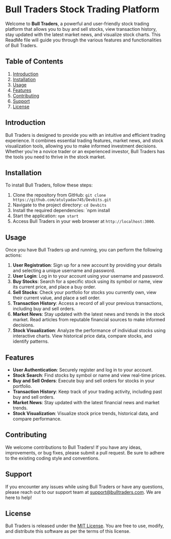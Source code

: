 # Bull Traders Stock Trading Platform

Welcome to **Bull Traders**, a powerful and user-friendly stock trading platform that allows you to buy and sell stocks, view transaction history, stay updated with the latest market news, and visualize stock charts. This ReadMe file will guide you through the various features and functionalities of Bull Traders.

## Table of Contents

1. [Introduction](#introduction)
2. [Installation](#installation)
3. [Usage](#usage)
4. [Features](#features)
5. [Contributing](#contributing)
6. [Support](#support)
7. [License](#license)

## Introduction

Bull Traders is designed to provide you with an intuitive and efficient trading experience. It combines essential trading features, market news, and stock visualization tools, allowing you to make informed investment decisions. Whether you're a novice trader or an experienced investor, Bull Traders has the tools you need to thrive in the stock market.

## Installation

To install Bull Traders, follow these steps:

1. Clone the repository from GitHub: `git clone https://github.com/atulyadav745/Devbits.git`
2. Navigate to the project directory: `cd Devbits`
3. Install the required dependencies: `npm install
4. Start the application: `npm start`
5. Access Bull Traders in your web browser at `http://localhost:3000`.

## Usage

Once you have Bull Traders up and running, you can perform the following actions:

1. **User Registration**: Sign up for a new account by providing your details and selecting a unique username and password.
2. **User Login**: Log in to your account using your username and password.
3. **Buy Stocks**: Search for a specific stock using its symbol or name, view its current price, and place a buy order.
4. **Sell Stocks**: Check your portfolio for stocks you currently own, view their current value, and place a sell order.
5. **Transaction History**: Access a record of all your previous transactions, including buy and sell orders.
6. **Market News**: Stay updated with the latest news and trends in the stock market. Read articles from reputable financial sources to make informed decisions.
7. **Stock Visualization**: Analyze the performance of individual stocks using interactive charts. View historical price data, compare stocks, and identify patterns.

## Features

- **User Authentication**: Securely register and log in to your account.
- **Stock Search**: Find stocks by symbol or name and view real-time prices.
- **Buy and Sell Orders**: Execute buy and sell orders for stocks in your portfolio.
- **Transaction History**: Keep track of your trading activity, including past buy and sell orders.
- **Market News**: Stay updated with the latest financial news and market trends.
- **Stock Visualization**: Visualize stock price trends, historical data, and compare performance.

## Contributing

We welcome contributions to Bull Traders! If you have any ideas, improvements, or bug fixes, please submit a pull request. Be sure to adhere to the existing coding style and conventions.

## Support

If you encounter any issues while using Bull Traders or have any questions, please reach out to our support team at support@bulltraders.com. We are here to help!

## License

Bull Traders is released under the [MIT License](https://opensource.org/licenses/MIT). You are free to use, modify, and distribute this software as per the terms of this license.
